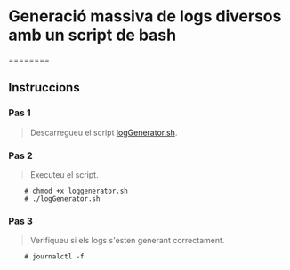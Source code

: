 # Generació massiva de logs diversos amb un script de bash 
========
## Instruccions  
### Pas 1  
> Descarregueu el script [logGenerator.sh](logGenerator.sh).  

### Pas 2 
> Executeu el script.  

		# chmod +x loggenerator.sh  
		# ./logGenerator.sh  

### Pas 3 
> Verifiqueu si els logs s'esten generant correctament.  

		# journalctl -f
